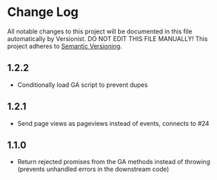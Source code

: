 # Change Log

All notable changes to this project will be documented in this file
automatically by Versionist. DO NOT EDIT THIS FILE MANUALLY!
This project adheres to [Semantic Versioning](http://semver.org/).


## 1.2.2

* Conditionally load GA script to prevent dupes

## 1.2.1

* Send page views as pageviews instead of events, connects to #24

## 1.1.0

* Return rejected promises from the GA methods instead of throwing (prevents unhandled errors in the downstream code)
